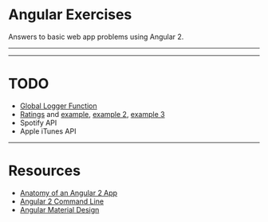 # Angular Exercises

Answers to basic web app problems using Angular 2.


---




---


# TODO

* [Global Logger Function](http://stackoverflow.com/questions/34437627/how-to-write-console-log-wrapper-for-angular2-in-typescript)
* [Ratings](https://ng-bootstrap.github.io/#/components/rating) and [example](http://embed.plnkr.co/2wtcZ5bmQk8xmvwWvFP6/), [example 2](https://github.com/AngularClass/rating-stars), [example 3](https://github.com/pleerock/ng2-rating)
* Spotify API
* Apple iTunes API

---

# Resources

* [Anatomy of an Angular 2 App](http://www.chrisjmendez.com/2016/12/21/anatomy-of-an-angular-2-app/)
* [Angular 2 Command Line](https://cli.angular.io/)
* [Angular Material Design](https://material.angular.io/components)